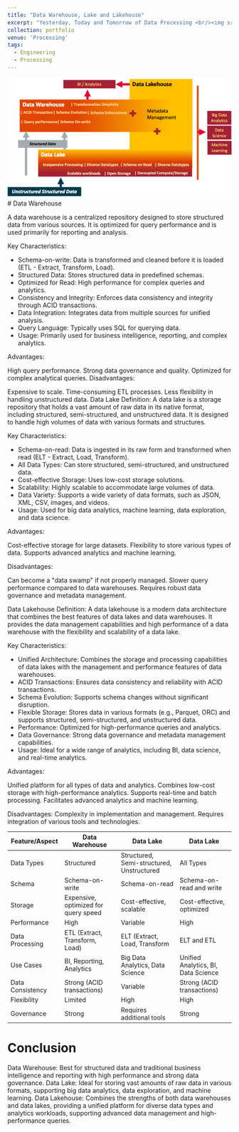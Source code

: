 ```yaml
---
title: "Data Warehouse, Lake and Lakehouse"
excerpt: "Yesterday, Today and Tomorrow of Data Processing <br/><img src='/images/portfolio/DataArchitectures.png'>"
collection: portfolio
venue: 'Processing'
tags:
  - Engineering
  - Processing
---
```

<img src='/images/portfolio/DataArchitectures.png'>
# Data Warehouse

A data warehouse is a centralized repository designed to store structured data from various sources. It is optimized for query performance and is used primarily for reporting and analysis.

Key Characteristics:

* Schema-on-write: Data is transformed and cleaned before it is loaded (ETL - Extract, Transform, Load).
* Structured Data: Stores structured data in predefined schemas.
* Optimized for Read: High performance for complex queries and analytics.
* Consistency and Integrity: Enforces data consistency and integrity through ACID transactions.
* Data Integration: Integrates data from multiple sources for unified analysis.
* Query Language: Typically uses SQL for querying data.
* Usage: Primarily used for business intelligence, reporting, and complex analytics.

Advantages:

High query performance.
Strong data governance and quality.
Optimized for complex analytical queries.
Disadvantages:

Expensive to scale.
Time-consuming ETL processes.
Less flexibility in handling unstructured data.
Data Lake
Definition:
A data lake is a storage repository that holds a vast amount of raw data in its native format, including structured, semi-structured, and unstructured data. It is designed to handle high volumes of data with various formats and structures.

Key Characteristics:

* Schema-on-read: Data is ingested in its raw form and transformed when read (ELT - Extract, Load, Transform).
* All Data Types: Can store structured, semi-structured, and unstructured data.
* Cost-effective Storage: Uses low-cost storage solutions.
* Scalability: Highly scalable to accommodate large volumes of data.
* Data Variety: Supports a wide variety of data formats, such as JSON, XML, CSV, images, and videos.
* Usage: Used for big data analytics, machine learning, data exploration, and data science.


Advantages:

Cost-effective storage for large datasets.
Flexibility to store various types of data.
Supports advanced analytics and machine learning.

Disadvantages:

Can become a "data swamp" if not properly managed.
Slower query performance compared to data warehouses.
Requires robust data governance and metadata management.

Data Lakehouse
Definition:
A data lakehouse is a modern data architecture that combines the best features of data lakes and data warehouses. It provides the data management capabilities and high performance of a data warehouse with the flexibility and scalability of a data lake.

Key Characteristics:

* Unified Architecture: Combines the storage and processing capabilities of data lakes with the management and performance features of data warehouses.
* ACID Transactions: Ensures data consistency and reliability with ACID transactions.
* Schema Evolution: Supports schema changes without significant disruption.
* Flexible Storage: Stores data in various formats (e.g., Parquet, ORC) and supports structured, semi-structured, and unstructured data.
* Performance: Optimized for high-performance queries and analytics.
* Data Governance: Strong data governance and metadata management capabilities.
* Usage: Ideal for a wide range of analytics, including BI, data science, and real-time analytics.


Advantages:

Unified platform for all types of data and analytics.
Combines low-cost storage with high-performance analytics.
Supports real-time and batch processing.
Facilitates advanced analytics and machine learning.

Disadvantages:
Complexity in implementation and management.
Requires integration of various tools and technologies.



| Feature/Aspect          | Data Warehouse         |   Data Lake          |    Data Lake          |    
| ----------------------  | ---------------------- | -------------------- | --------------------- |
| Data Types              | Structured             | Structured, Semi-structured, Unstructured| All Types |
| Schema  | Schema-on-write        | Schema-on-read | Schema-on-read and write |
| Storage | Expensive, optimized for query speed | Cost-effective, scalable | Cost-effective, optimized |
| Performance | High | Variable | High |
| Data Processing | ETL (Extract, Transform, Load) | ELT (Extract, Load, Transform | ELT and ETL |
| Use Cases | BI, Reporting, Analytics | Big Data Analytics, Data Science | Unified Analytics, BI, Data Science |
| Data Consistency | Strong (ACID transactions) | Variable | Strong (ACID transactions) |
| Flexibility | Limited | High | High |
| Governance | Strong |Requires additional tools | Strong |

# Conclusion
Data Warehouse: Best for structured data and traditional business intelligence and reporting with high performance and strong data governance.
Data Lake: Ideal for storing vast amounts of raw data in various formats, supporting big data analytics, data exploration, and machine learning.
Data Lakehouse: Combines the strengths of both data warehouses and data lakes, providing a unified platform for diverse data types and analytics workloads, supporting advanced data management and high-performance queries.
